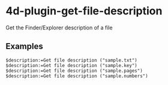 # 4d-plugin-get-file-description
Get the Finder/Explorer description of a file


## Examples

```
$description:=Get file description ("sample.txt")
$description:=Get file description ("sample.key")
$description:=Get file description ("sample.pages")
$description:=Get file description ("sample.numbers")
```
